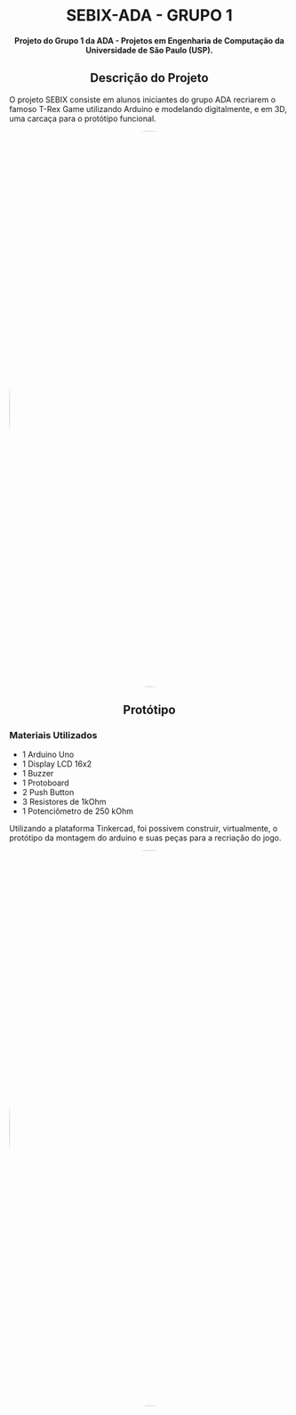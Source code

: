 <h1 align="center">SEBIX-ADA - GRUPO 1</h1>

<h4 align="center">Projeto do Grupo 1 da ADA - Projetos em Engenharia de Computação da Universidade de São Paulo (USP).</h4>

<h2 align="center">Descrição do Projeto</h2>

O projeto SEBIX consiste em alunos iniciantes do grupo ADA recriarem o famoso T-Rex Game utilizando Arduino e modelando digitalmente, e em 3D, uma carcaça para o protótipo funcional.

<img style="border-radius: 50%;" src="https://user-images.githubusercontent.com/67606081/136465914-563add4b-2ab8-496a-9c46-51d081d7d07e.gif" width="1000" alt=""/>

<h2 align="center">Protótipo</h2>

### Materiais Utilizados

- 1 Arduino Uno
- 1 Display LCD 16x2
- 1 Buzzer
- 1 Protoboard
- 2 Push Button
- 3 Resistores de 1kOhm
- 1 Potenciômetro de 250 kOhm

Utilizando a plataforma Tinkercad, foi possivem construir, virtualmente, o protótipo da montagem do arduino e suas peças para a recriação do jogo.

<img style="border-radius: 50%;" src="https://user-images.githubusercontent.com/67606081/149643384-9acb58b6-533f-4488-ba26-e45ea0abe94f.jpg" width="1000" alt=""/>
